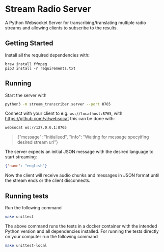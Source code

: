 # Stream Radio Server

A Python Websocket Server for transcribing/translating multiple radio streams and allowing clients to subscribe to the results.

## Getting Started

Install all the required dependencies with:

```
brew install ffmpeg
pip3 install -r requirements.txt
```

## Running

Start the server with

```bash
python3 -m stream_transcriber.server --port 8765
```

Connect with your client to e.g. `ws://localhost:8765`, 
with https://github.com/vi/websocat this can be done with:
```bash
websocat ws://127.0.0.1:8765
```
> {"message": "Initialised", "info": "Waiting for message specyifing desired stream url"}

The server expects an initial JSON message with the desired language to start streaming:
```json
{"name": "english"}
```

Now the client will receive audio chunks and messages in JSON format until the stream ends or the client disconnects.

## Running tests

Run the following command

```bash
make unittest
```

The above command runs the tests in a docker container with the intended Python version and all dependencies installed. For running the tests directly on your computer run the following command

```bash
make unittest-local
```
